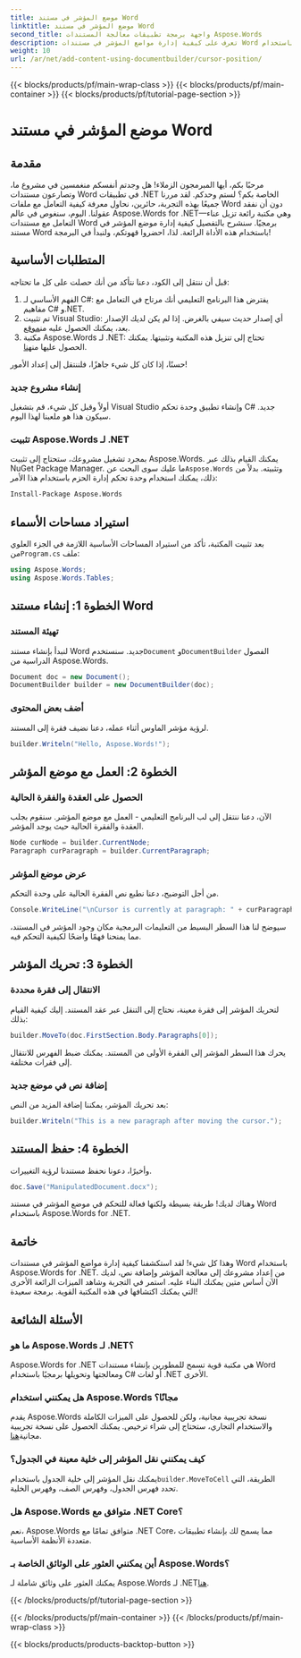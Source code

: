 ```yaml
---
title: موضع المؤشر في مستند Word
linktitle: موضع المؤشر في مستند Word
second_title: واجهة برمجة تطبيقات معالجة المستندات Aspose.Words
description: تعرف على كيفية إدارة مواضع المؤشر في مستندات Word باستخدام Aspose.Words for .NET من خلال هذا الدليل المفصل خطوة بخطوة. مثالي لمطوري .NET.
weight: 10
url: /ar/net/add-content-using-documentbuilder/cursor-position/
---
```


{{< blocks/products/pf/main-wrap-class >}}
{{< blocks/products/pf/main-container >}}
{{< blocks/products/pf/tutorial-page-section >}}

# موضع المؤشر في مستند Word

## مقدمة

مرحبًا بكم، أيها المبرمجون الزملاء! هل وجدتم أنفسكم منغمسين في مشروع ما، وتصارعون مستندات Word في تطبيقات .NET الخاصة بكم؟ لستم وحدكم. لقد مررنا جميعًا بهذه التجربة، حائرين، نحاول معرفة كيفية التعامل مع ملفات Word دون أن نفقد عقولنا. اليوم، سنغوص في عالم Aspose.Words for .NET—وهي مكتبة رائعة تزيل عناء التعامل مع مستندات Word برمجيًا. سنشرح بالتفصيل كيفية إدارة موضع المؤشر في مستند Word باستخدام هذه الأداة الرائعة. لذا، احضروا قهوتكم، ولنبدأ في البرمجة!

## المتطلبات الأساسية

قبل أن ننتقل إلى الكود، دعنا نتأكد من أنك حصلت على كل ما تحتاجه:

1. الفهم الأساسي لـ C#: يفترض هذا البرنامج التعليمي أنك مرتاح في التعامل مع مفاهيم C# و.NET.
2.  تم تثبيت Visual Studio: أي إصدار حديث سيفي بالغرض. إذا لم يكن لديك الإصدار بعد، يمكنك الحصول عليه من[موقع](https://visualstudio.microsoft.com/).
3.  مكتبة Aspose.Words لـ .NET: تحتاج إلى تنزيل هذه المكتبة وتثبيتها. يمكنك الحصول عليها من[هنا](https://releases.aspose.com/words/net/).

حسنًا، إذا كان كل شيء جاهزًا، فلننتقل إلى إعداد الأمور!

### إنشاء مشروع جديد

أولاً وقبل كل شيء، قم بتشغيل Visual Studio وإنشاء تطبيق وحدة تحكم C# جديد. سيكون هذا هو ملعبنا لهذا اليوم.

### تثبيت Aspose.Words لـ .NET

 بمجرد تشغيل مشروعك، ستحتاج إلى تثبيت Aspose.Words. يمكنك القيام بذلك عبر NuGet Package Manager. ما عليك سوى البحث عن`Aspose.Words` وتثبيته. بدلاً من ذلك، يمكنك استخدام وحدة تحكم إدارة الحزم باستخدام هذا الأمر:

```bash
Install-Package Aspose.Words
```

## استيراد مساحات الأسماء

 بعد تثبيت المكتبة، تأكد من استيراد المساحات الأساسية اللازمة في الجزء العلوي من`Program.cs` ملف:

```csharp
using Aspose.Words;
using Aspose.Words.Tables;
```

## الخطوة 1: إنشاء مستند Word

### تهيئة المستند

 لنبدأ بإنشاء مستند Word جديد. سنستخدم`Document` و`DocumentBuilder` الفصول الدراسية من Aspose.Words.

```csharp
Document doc = new Document();
DocumentBuilder builder = new DocumentBuilder(doc);
```

### أضف بعض المحتوى

لرؤية مؤشر الماوس أثناء عمله، دعنا نضيف فقرة إلى المستند.

```csharp
builder.Writeln("Hello, Aspose.Words!");
```

## الخطوة 2: العمل مع موضع المؤشر

### الحصول على العقدة والفقرة الحالية

الآن، دعنا ننتقل إلى لب البرنامج التعليمي - العمل مع موضع المؤشر. سنقوم بجلب العقدة والفقرة الحالية حيث يوجد المؤشر.

```csharp
Node curNode = builder.CurrentNode;
Paragraph curParagraph = builder.CurrentParagraph;
```

### عرض موضع المؤشر

من أجل التوضيح، دعنا نطبع نص الفقرة الحالية على وحدة التحكم.

```csharp
Console.WriteLine("\nCursor is currently at paragraph: " + curParagraph.GetText());
```

سيوضح لنا هذا السطر البسيط من التعليمات البرمجية مكان وجود المؤشر في المستند، مما يمنحنا فهمًا واضحًا لكيفية التحكم فيه.

## الخطوة 3: تحريك المؤشر

### الانتقال إلى فقرة محددة

لتحريك المؤشر إلى فقرة معينة، نحتاج إلى التنقل عبر عقد المستند. إليك كيفية القيام بذلك:

```csharp
builder.MoveTo(doc.FirstSection.Body.Paragraphs[0]);
```

يحرك هذا السطر المؤشر إلى الفقرة الأولى من المستند. يمكنك ضبط الفهرس للانتقال إلى فقرات مختلفة.

### إضافة نص في موضع جديد

بعد تحريك المؤشر، يمكننا إضافة المزيد من النص:

```csharp
builder.Writeln("This is a new paragraph after moving the cursor.");
```

## الخطوة 4: حفظ المستند

وأخيرًا، دعونا نحفظ مستندنا لرؤية التغييرات.

```csharp
doc.Save("ManipulatedDocument.docx");
```

وهناك لديك! طريقة بسيطة ولكنها فعالة للتحكم في موضع المؤشر في مستند Word باستخدام Aspose.Words for .NET.

## خاتمة

وهذا كل شيء! لقد استكشفنا كيفية إدارة مواضع المؤشر في مستندات Word باستخدام Aspose.Words for .NET. من إعداد مشروعك إلى معالجة المؤشر وإضافة نص، لديك الآن أساس متين يمكنك البناء عليه. استمر في التجربة وشاهد الميزات الرائعة الأخرى التي يمكنك اكتشافها في هذه المكتبة القوية. برمجة سعيدة!

## الأسئلة الشائعة

### ما هو Aspose.Words لـ .NET؟

Aspose.Words for .NET هي مكتبة قوية تسمح للمطورين بإنشاء مستندات Word ومعالجتها وتحويلها برمجيًا باستخدام C# أو لغات .NET الأخرى.

### هل يمكنني استخدام Aspose.Words مجانًا؟

 يقدم Aspose.Words نسخة تجريبية مجانية، ولكن للحصول على الميزات الكاملة والاستخدام التجاري، ستحتاج إلى شراء ترخيص. يمكنك الحصول على نسخة تجريبية مجانية[هنا](https://releases.aspose.com/).

### كيف يمكنني نقل المؤشر إلى خلية معينة في الجدول؟

 يمكنك نقل المؤشر إلى خلية الجدول باستخدام`builder.MoveToCell` الطريقة، التي تحدد فهرس الجدول، وفهرس الصف، وفهرس الخلية.

### هل Aspose.Words متوافق مع .NET Core؟

نعم، Aspose.Words متوافق تمامًا مع .NET Core، مما يسمح لك بإنشاء تطبيقات متعددة الأنظمة الأساسية.

### أين يمكنني العثور على الوثائق الخاصة بـ Aspose.Words؟

 يمكنك العثور على وثائق شاملة لـ Aspose.Words لـ .NET[هنا](https://reference.aspose.com/words/net/).

{{< /blocks/products/pf/tutorial-page-section >}}

{{< /blocks/products/pf/main-container >}}
{{< /blocks/products/pf/main-wrap-class >}}

{{< blocks/products/products-backtop-button >}}

